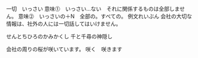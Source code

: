 一切　いっさい
意味⓵　いっさい…ない　それに関係するものは全部しません。
意味⓶　いっさいの＋N　全部の。すべての。
例文れいぶん
会社の大切な情報は、社外の人には一切話してはいけません。

せんとちひろのかみかくし
千と千尋の神隠し


会社の周りの桜が咲いています。
咲く　咲きます
